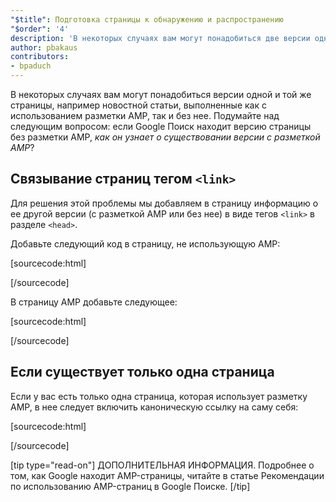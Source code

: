 ```yaml
---
"$title": Подготовка страницы к обнаружению и распространению
"$order": '4'
description: 'В некоторых случаях вам могут понадобиться две версии одной и той же страницы (например, новостной статьи): AMP-версия и традиционная версия. В связи с чем возникает вопрос: когда Google Поиск...'
author: pbakaus
contributors:
- bpaduch
---
```


В некоторых случаях вам могут понадобиться версии одной и той же страницы, например новостной статьи, выполненные как с использованием разметки AMP, так и без нее. Подумайте над следующим вопросом: если Google Поиск находит версию страницы без разметки AMP, *как он узнает о существовании версии с разметкой AMP*?

## Связывание страниц тегом `<link>`

Для решения этой проблемы мы добавляем в страницу информацию о ее другой версии (с разметкой AMP или без нее) в виде тегов `<link>` в разделе `<head>`.

Добавьте следующий код в страницу, не использующую AMP:

[sourcecode:html]
<link rel="amphtml" href="https://www.example.com/url/to/amp/document.html">
[/sourcecode]

В страницу AMP добавьте следующее:

[sourcecode:html]
<link rel="canonical" href="https://www.example.com/url/to/full/document.html">
[/sourcecode]

## Если существует только одна страница

Если у вас есть только одна страница, которая использует разметку AMP, в нее следует включить каноническую ссылку на саму себя:

[sourcecode:html]
<link rel="canonical" href="https://www.example.com/url/to/amp/document.html">
[/sourcecode]

[tip type="read-on"] ДОПОЛНИТЕЛЬНАЯ ИНФОРМАЦИЯ. Подробнее о том, как Google находит AMP-страницы, читайте в статье Рекомендации по использованию AMP-страниц в Google Поиске. [/tip]
